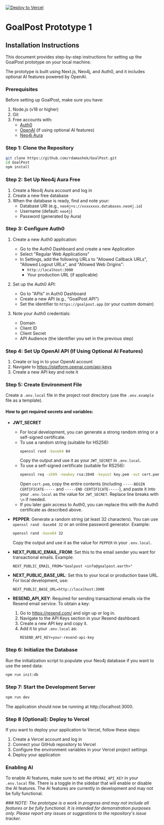 [![Deploy to Vercel](https://vercel.com/button)](https://vercel.com/import/project?template=https://github.com/rdamashek/GoalPost)

# GoalPost Prototype 1

## Installation Instructions

This document provides step-by-step instructions for setting up the GoalPost prototype on your local machine. 

The prototype is built using Next.js, Neo4j, and Auth0, and it includes optional AI features powered by OpenAI.

### Prerequisites

Before setting up GoalPost, make sure you have:

1. Node.js (v18 or higher)
2. Git
3. Free accounts with:
   - [Auth0](https://auth0.com/signup)
   - [OpenAI](https://platform.openai.com/signup) (if using optional AI features)
   - [Neo4j Aura](https://neo4j.com/cloud/platform/aura-graph-database/)

### Step 1: Clone the Repository

```bash
git clone https://github.com/rdamashek/GoalPost.git
cd GoalPost
npm install
```

### Step 2: Set Up Neo4j Aura Free

1. Create a Neo4j Aura account and log in
2. Create a new free database
3. When the database is ready, find and note your:
   - Database URI (e.g., `neo4j+s://xxxxxxxx.databases.neo4j.io`)
   - Username (default: `neo4j`)
   - Password (generated by Aura)

### Step 3: Configure Auth0

1. Create a new Auth0 application:
   - Go to the Auth0 Dashboard and create a new Application
   - Select "Regular Web Applications"
   - In Settings, add the following URLs to "Allowed Callback URLs", "Allowed Logout URLs", and "Allowed Web Origins":
     - `http://localhost:3000`
     - Your production URL (if applicable)

2. Set up the Auth0 API:
   - Go to "APIs" in Auth0 Dashboard
   - Create a new API (e.g., "GoalPost API")
   - Set the identifier to `https://goalpost.app` (or your custom domain)

3. Note your Auth0 credentials:
   - Domain
   - Client ID
   - Client Secret
   - API Audience (the identifier you set in the previous step)

### Step 4: Set Up OpenAI API (If Using Optional AI Features)

1. Create or log in to your OpenAI account
2. Navigate to https://platform.openai.com/api-keys
3. Create a new API key and note it

### Step 5: Create Environment File

Create a `.env.local` file in the project root directory (use the `.env.example` file as a template).

#### How to get required secrets and variables:


- **JWT_SECRET**
  - For local development, you can generate a strong random string or a self-signed certificate.
  - To use a random string (suitable for HS256):
    ```bash
    openssl rand -base64 64
    ```
    Copy the output and use it as your `JWT_SECRET` in `.env.local`.
  - To use a self-signed certificate (suitable for RS256):
    ```bash
    openssl req -x509 -newkey rsa:2048 -keyout key.pem -out cert.pem -days 365 -nodes
    ```
    Open `cert.pem`, copy the entire contents (including `-----BEGIN CERTIFICATE-----` and `-----END CERTIFICATE-----`), and paste it into your `.env.local` as the value for `JWT_SECRET`. Replace line breaks with `\n` if needed.
  - If you later gain access to Auth0, you can replace this with the Auth0 certificate as described above.

- **PEPPER**: Generate a random string (at least 32 characters). You can use `openssl rand -base64 32` or an online password generator. Example:
  ```bash
  openssl rand -base64 32
  ```
  Copy the output and use it as the value for `PEPPER` in your `.env.local`.

- **NEXT_PUBLIC_EMAIL_FROM**: Set this to the email sender you want for transactional emails. Example:
  ```env
  NEXT_PUBLIC_EMAIL_FROM="Goalpost <info@goalpost.earth>"
  ```

- **NEXT_PUBLIC_BASE_URL**: Set this to your local or production base URL. For local development, use:
  ```env
  NEXT_PUBLIC_BASE_URL=http://localhost:3000
  ```

- **RESEND_API_KEY**: Required for sending transactional emails via the Resend email service. To obtain a key:
  1. Go to https://resend.com/ and sign up or log in.
  2. Navigate to the API Keys section in your Resend dashboard.
  3. Create a new API key and copy it.
  4. Add it to your `.env.local` as:
     ```env
     RESEND_API_KEY=your-resend-api-key
     ```

### Step 6: Initialize the Database

Run the initialization script to populate your Neo4j database if you want to use the seed data:

```bash
npm run init:db
```

### Step 7: Start the Development Server

```bash
npm run dev
```

The application should now be running at http://localhost:3000.

### Step 8 (Optional): Deploy to Vercel

If you want to deploy your application to Vercel, follow these steps:

1. Create a Vercel account and log in
2. Connect your GitHub repository to Vercel
3. Configure the environment variables in your Vercel project settings
4. Deploy your application

### Enabling AI
To enable AI features, make sure to set the `OPENAI_API_KEY` in your `.env.local` file. There is a toggle in the sidebar that will enable or disable the AI features. The AI features are currently in development and may not be fully functional.

*### NOTE: The prototype is a work in progress and may not include all features or be fully functional. It is intended for demonstration purposes only. Please report any issues or suggestions to the repository's issue tracker.*

